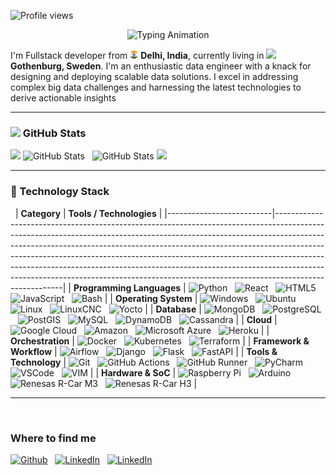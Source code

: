 ![Profile views](https://views.whatilearened.today/views/github/allenkallz/README.md.svg?cache=remove)

<p align="center">
  <img src="https://readme-typing-svg.herokuapp.com?font=Fira+Code&pause=1000&color=1F75FE&center=true&vCenter=true&lines=👋+Hello!+I'm+Harpreet;Welcome+to+my+GitHub+Profile!" alt="Typing Animation" width="600" >
</p>

<p> I'm Fullstack developer from <img src="https://github.com/HatScripts/circle-flags/blob/dd5910007aee57e20f1b4350d9ec7cef1bb6dfc9/flags/in.svg" width="13"  /> <b>Delhi, India</b>, currently living in <img src="https://cdn-icons-png.flaticon.com/512/197/197564.png" width="13" /> <b>Gothenburg, Sweden</b>. I'm an enthusiastic data engineer with a knack for designing and deploying scalable data solutions. I excel in addressing complex big data challenges and harnessing the latest technologies to derive actionable insights</p>

---
### <img src='https://media1.giphy.com/media/du3J3cXyzhj75IOgvA/giphy.gif?cid=ecf05e47x2g034i9pzwtzzsd3xgg2w9nr94t4tflbbgo3008&rid=giphy.gif' width='25' />  GitHub Stats
<p>
  <img src="https://github-profile-summary-cards.vercel.app/api/cards/profile-details?username=allenkallz&theme=dracula" />
  <img src="https://github-readme-stats.vercel.app/api?username=allenkallz&show_icons=true&count_private=true" alt="GitHub Stats" width="360"/> &nbsp;
  <img src="https://github-readme-streak-stats.herokuapp.com/?user=allenkallz" alt="GitHub Stats" width="360" />
  <img src="https://stackoverflow-card.vercel.app/?userID=7825115&theme=dracula">
</p>

---
### 🔧 Technology Stack
&nbsp;
| **Category**             | **Tools / Technologies**                                                                                                                                                                                                                                                                                                                                                                                                                                                                                   |
|--------------------------|-------------------------------------------------------------------------------------------------------------------------------------------------------------------------------------------------------------------------------------------------------------------------------------------------------------------------------------------------------------------------------------------------------------------------------------------------------------------------------------------------------------|
| **Programming Languages** | ![Python](https://img.shields.io/badge/-Python-3670A0?style=flat-square&logo=python&logoColor=white&labelColor=555)&nbsp;&nbsp;&nbsp;![React](https://img.shields.io/badge/-React-black?style=flat-square&logo=react&logoColor=61dbfb&labelColor=555)&nbsp;&nbsp;&nbsp;![HTML5](https://img.shields.io/badge/-HTML5-E34F26?style=flat-square&logo=html5&logoColor=white&labelColor=555)&nbsp;&nbsp;&nbsp;![JavaScript](https://shields.io/badge/-JavaScript-000000?style=flat-square&logo=JavaScript&logoColor=yellow&labelColor=F0F3E9)&nbsp;&nbsp;&nbsp;![Bash](https://shields.io/badge/-Bash_Script-230dbed?style=flat-square&logo=gnu-bash&logoColor=white&labelColor=black) |
| **Operating System**      | ![Windows](https://custom-icon-badges.demolab.com/badge/OS-Windows-0078D6.svg?logo=windows11&logoColor=white&style=popout)&nbsp;&nbsp;&nbsp;![Ubuntu](https://img.shields.io/badge/OS-Ubuntu-E95420.svg?logo=ubuntu&style=popout)&nbsp;&nbsp;&nbsp;![Linux](https://img.shields.io/badge/OS-Linux-informational?style=flat&logo=linux&logoColor=white&color=2bbc8a)&nbsp;&nbsp;&nbsp;![LinuxCNC](https://img.shields.io/badge/OS-LinuxCNC-informational?style=flat&logo=linux&logoColor=white&color=2bbc8a)&nbsp;&nbsp;&nbsp;![Yocto](https://img.shields.io/badge/OS-Yocto-informational?style=flat&logo=linux&logoColor=white&color=2bbc8a) |
| **Database**              | ![MongoDB](https://img.shields.io/badge/-MongoDB-13aa52?style=flat-square&logo=mongodb&labelColor=555)&nbsp;&nbsp;&nbsp;![PostgreSQL](https://img.shields.io/badge/PostgreSQL-316192.svg?style=flat-square&logo=PostgreSQL&logoColor=black&labelColor=FFFFFF)&nbsp;&nbsp;&nbsp;![PostGIS](https://img.shields.io/badge/PostGIS-3670A0.svg?style=flat-square&logo=PostgreSQL&logoColor=white&labelColor=555)&nbsp;&nbsp;&nbsp;![MySQL](https://img.shields.io/badge/-MySQL-00758F?style=flat-square&logo=mysql&logoColor=white&labelColor=black)&nbsp;&nbsp;&nbsp;![DynamoDB](https://img.shields.io/badge/Amazon%20DynamoDB-4053D6?style=flat-square&logo=Amazon%20DynamoDB&logoColor=white&labelColor=555)&nbsp;&nbsp;&nbsp;![Cassandra](https://img.shields.io/badge/Cassandra-1287B1?style=flat-square&logo=apache%20cassandra&logoColor=white&labelColor=555) |
| **Cloud**                 | ![Google Cloud](https://img.shields.io/badge/-Google_Cloud-1a73e8?style=flat-square&logo=google-cloud&logoColor=white&labelColor=555)&nbsp;&nbsp;&nbsp;![Amazon](https://img.shields.io/badge/-Amazon-232F3E?style=flat-square&logo=amazon-aws&logoColor=yellow&labelColor=555)&nbsp;&nbsp;&nbsp;![Microsoft Azure](https://img.shields.io/badge/microsoft%20azure-0089D6?style=flat-square&logo=microsoft-azure&labelColor=555)&nbsp;&nbsp;&nbsp;![Heroku](https://img.shields.io/badge/-Heroku-430098?style=flat-square&logo=heroku&logoColor=white&labelColor=555) |
| **Orchestration**         | ![Docker](https://img.shields.io/badge/-Docker-230dbed?style=flat-square&logo=docker&logoColor=white&labelColor=555)&nbsp;&nbsp;&nbsp;![Kubernetes](https://img.shields.io/badge/Kubernetes-326CE5.svg?style=flat-square&logo=Kubernetes&logoColor=white&labelColor=555)&nbsp;&nbsp;&nbsp;![Terraform](https://img.shields.io/badge/Terraform-326CE5.svg?style=flat-square&logo=Terraform&logoColor=white&labelColor=555) |
| **Framework & Workflow**   | ![Airflow](https://img.shields.io/badge/-Airflow-326CE5?style=flat-square&logo=apache-airflow&logoColor=red&labelColor=F0F3E9)&nbsp;&nbsp;&nbsp;![Django](https://img.shields.io/badge/-Django-13aa52?style=flat-square&logo=django&logoColor=F0F3E9&labelColor=black)&nbsp;&nbsp;&nbsp;![Flask](https://img.shields.io/badge/-Flask-blue?style=flat-square&logo=flask&logoColor=F0F3E9&labelColor=black)&nbsp;&nbsp;&nbsp;![FastAPI](https://img.shields.io/badge/-FastAPI-black?style=flat-square&logo=fastapi&logoColor=black&labelColor=F0F3E9) |
| **Tools & Technology**     | ![Git](https://img.shields.io/badge/-Git-F05032?style=flat-square&logo=git&logoColor=white&labelColor=black)&nbsp;&nbsp;&nbsp;![GitHub Actions](https://img.shields.io/badge/-Github_Actions-black?style=flat-square&logo=github-actions&logoColor=blue&labelColor=F0F3E9)&nbsp;&nbsp;&nbsp;![GitHub Runner](https://img.shields.io/badge/-Github_Runner-blue?style=flat-square&logo=github-actions&logoColor=blue&labelColor=F0F3E9)&nbsp;&nbsp;&nbsp;![PyCharm](https://img.shields.io/badge/-PyCharm-D0F18E?style=flat-square&logo=pycharm&logoColor=white&labelColor=black)&nbsp;&nbsp;&nbsp;![VSCode](https://img.shields.io/badge/-VS_Code-black?style=flat-square&logo=visualstudiocode&logoColor=675CEF&labelColor=F0F3E9)&nbsp;&nbsp;&nbsp;![VIM](https://img.shields.io/badge/-Vim-019733?style=flat-square&logo=vim&logoColor=019733&labelColor=F0F3E9) |
| **Hardware & SoC**         | ![Raspberry Pi](https://img.shields.io/badge/-Raspberry-F05032?style=flat-square&logo=Raspberry-pi&logoColor=red&labelColor=F0F3E9)&nbsp;&nbsp;&nbsp;![Arduino](https://img.shields.io/badge/-Arduino-1287B1?style=flat-square&logo=Arduino&logoColor=1287B1&labelColor=F0F3E9)&nbsp;&nbsp;&nbsp;![Renesas R-Car M3](https://img.shields.io/badge/-Renesas_R_Car_M3-1287B1?style=flat-square&logo=)&nbsp;&nbsp;&nbsp;![Renesas R-Car H3](https://img.shields.io/badge/-Renesas_R_Car_H3-1287B1?style=flat-square&logo=) |

---
&nbsp;
### Where to find me
  <p>
    <a href="https://github.com/allenkallz" target="_blank"><img alt="Github" src="https://img.shields.io/badge/GitHub-%2312100E.svg?&style=for-the-badge&logo=Github&logoColor=white&labelColor=555" /></a> &nbsp;
    <a href="https://www.linkedin.com/in/allenkallz/" target="_blank"><img alt="LinkedIn" src="https://img.shields.io/badge/linkedin-%230077B5.svg?&style=for-the-badge&logo=linkedin&logoColor=white&labelColor=555" /></a> &nbsp;
    <a href="https://stackoverflow.com/users/7825115/kallz" target="_blank"><img alt="LinkedIn" src="https://img.shields.io/badge/stackoverflow-black.svg?&style=for-the-badge&logo=stackoverflow&logoColor=f48024&labelColor=F0F3E9" /></a> &nbsp;
  </p>
